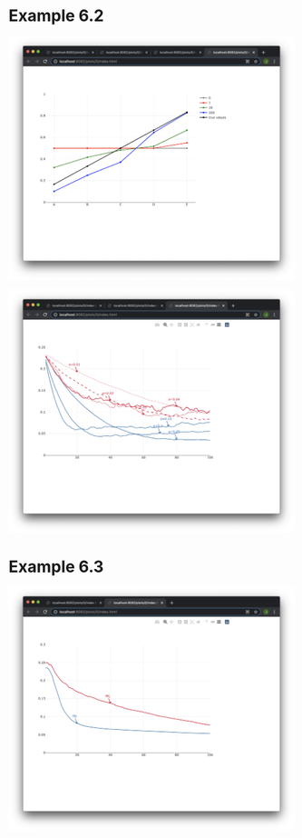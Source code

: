 # Example 6.2

![Example 6.2 Left](../../screenshots/Example-6.2-Left.png)

![Example 6.2 Right](../../screenshots/Example-6.2-Right.png)

# Example 6.3

![Example 6.3](../../screenshots/Example-6.3.png)

